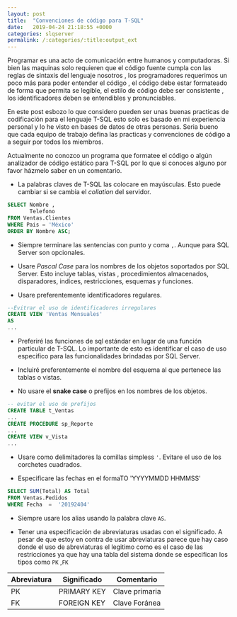 ```yaml
---
layout: post
title:  "Convenciones de código para T-SQL"
date:   2019-04-24 21:18:55 +0000
categories: slqserver
permalink: /:categories/:title:output_ext
---
```


Programar es una acto de comunicación entre humanos y computadoras. Si bien las maquinas solo requieren que el código fuente cumpla con las reglas de sintaxis del lenguaje nosotros , los programadores requerimos un poco más para poder entender el código , el código debe estar formateado de forma que permita se legible, el estilo de código debe ser consistente , los identificadores deben se entendibles y pronunciables.

En este post esbozo lo que considero pueden ser unas buenas practicas de codificación para el lenguaje T-SQL esto solo es basado en mi experiencia personal y lo he visto en bases de datos de otras personas.
Seria bueno que cada equipo de trabajo defina las practicas y convenciones de código a a seguir por todos los miembros.

Actualmente no conozco un programa que formatee el código  o algún analizador de código estático para T-SQL  por lo que si conoces alguno por favor házmelo saber en un comentario.

* La palabras claves de T-SQL las colocare en mayúsculas. Esto puede cambiar si se cambia el _collation_ del servidor.

```sql
SELECT Nombre , 
       Telefono 
FROM Ventas.Clientes
WHERE Pais = 'México'
ORDER BY Nombre ASC;
```

* Siempre terminare las sentencias con punto y coma `,`. Aunque para SQL Server son opcionales.

* Usare _Pascal Case_ para los nombres de los objetos soportados por SQL Server. Esto incluye tablas, vistas , procedimientos almacenados, disparadores, indices, restricciones, esquemas y funciones.

* Usare preferentemente identificadores regulares.

```sql
--Evitrar el uso de identificadores irregulares
CREATE VIEW 'Ventas Mensuales'
AS
...
```

* Preferiré las funciones de sql estándar en lugar de una función particular de T-SQL. Lo importante de esto es identificar el caso de uso especifico para las funcionalidades brindadas por SQL Server. 

* Incluiré preferentemente el nombre del esquema al que pertenece las tablas o vistas.

* No usare el **snake case** o prefijos en los nombres de los objetos.

```sql
-- evitar el uso de prefijos
CREATE TABLE t_Ventas 
...
CREATE PROCEDURE sp_Reporte
...
CREATE VIEW v_Vista
...
```

* Usare como delimitadores la comillas simpless `'`. Evitare el uso de los corchetes cuadrados.

* Especificare las fechas en el formaTO 'YYYYMMDD HHMMSS'  

```sql
SELECT SUM(Total) AS Total 
FROM Ventas.Pedidos
WHERE Fecha  =  '20192404'
```

* Siempre usare los alias usando la palabra clave `AS`.

* Tener una especificación de abreviaturas usadas con el significado. A pesar de que estoy en contra de usar abreviaturas parece que hay caso donde el uso de abreviaturas el legitimo como es el caso de las restricciones ya que hay una tabla del sistema donde se especifican los tipos como `PK` ,`FK`

|Abreviatura|Significado|Comentario|
|-|-|-|
|PK|PRIMARY KEY|Clave primaria|
|FK|FOREIGN KEY|Clave Foránea |